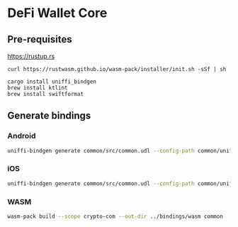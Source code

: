 # DeFi Wallet Core

## Pre-requisites

https://rustup.rs

```
curl https://rustwasm.github.io/wasm-pack/installer/init.sh -sSf | sh

cargo install uniffi_bindgen
brew install ktlint
brew install swiftformat
```

## Generate bindings

### Android
```bash
uniffi-bindgen generate common/src/common.udl --config-path common/uniffi.toml --language kotlin --out-dir bindings/android
```

### iOS
```bash
uniffi-bindgen generate common/src/common.udl --config-path common/uniffi.toml --language swift --out-dir bindings/ios
```

### WASM
```bash
wasm-pack build --scope crypto-com --out-dir ../bindings/wasm common
```